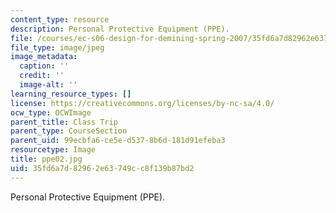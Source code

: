 ```yaml
---
content_type: resource
description: Personal Protective Equipment (PPE).
file: /courses/ec-s06-design-for-demining-spring-2007/35fd6a7d82962e63749cc8f139b87bd2_ppe02.jpg
file_type: image/jpeg
image_metadata:
  caption: ''
  credit: ''
  image-alt: ''
learning_resource_types: []
license: https://creativecommons.org/licenses/by-nc-sa/4.0/
ocw_type: OCWImage
parent_title: Class Trip
parent_type: CourseSection
parent_uid: 99ecbfa6-ce5e-d537-8b6d-181d91efeba3
resourcetype: Image
title: ppe02.jpg
uid: 35fd6a7d-8296-2e63-749c-c8f139b87bd2
---
```

Personal Protective Equipment (PPE).